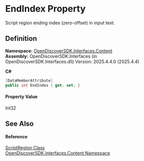 # EndIndex Property


Script region ending index (zero-offset) in input text.



## Definition
**Namespace:** <a href="79f11d04-c275-b915-db5b-ab2227989555">OpenDiscoverSDK.Interfaces.Content</a>  
**Assembly:** OpenDiscoverSDK.Interfaces (in OpenDiscoverSDK.Interfaces.dll) Version: 2025.4.4.0 (2025.4.4)

**C#**
``` C#
[DataMemberAttribute]
public int EndIndex { get; set; }
```



#### Property Value
Int32

## See Also


#### Reference
<a href="61129a3c-1432-9977-996b-6be92db24f2f">ScriptRegion Class</a>  
<a href="79f11d04-c275-b915-db5b-ab2227989555">OpenDiscoverSDK.Interfaces.Content Namespace</a>  

